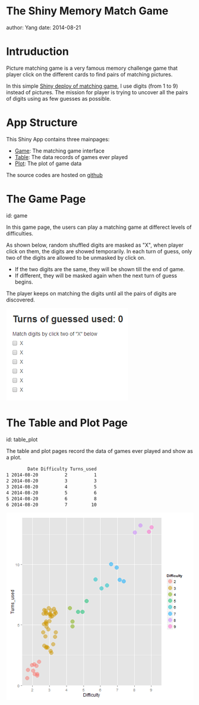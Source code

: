 The Shiny Memory Match Game
========================================================
author: Yang
date: 2014-08-21

Intruduction
========================================================

Picture matching game is a very famous memory challenge game that player click on the different cards to find pairs of matching pictures. 

In this simple [Shiny deploy of matching game](http://doubletang.shinyapps.io/shiny_course_project/), I use digits (from 1 to 9) instead of pictures. The mission for player is trying to uncover all the pairs of digits using as few guesses as possible. 

App Structure
========================================================

This Shiny App contains three mainpages:
- [Game](#/game): The matching game interface 
- [Table](#/table_plot): The data records of games ever played
- [Plot](#/table_plot): The plot of game data

The source codes are hosted on [github](https://github.com/doubletang/shiny_course_project)

The Game Page
========================================================
id: game

In this game page, the users can play a matching game at differect levels of difficulties.

As shown below, random shuffled digits are masked as "X", when player click on them, the digits are showed temporarily. In each turn of guess, only two of the digits are allowed to be unmasked by click on.

- If the two digits are the same, they will be shown till the end of game. 
- If different, they will be masked again when the next turn of guess begins.

The player keeps on matching the digits until all the pairs of digits are discovered.

![alt text](Pitch-figure/pic.png)

The Table and Plot Page
========================================================
id: table_plot

The table and plot pages record the data of games ever played and show as a plot.


```
        Date Difficulty Turns_used
1 2014-08-20          2          1
2 2014-08-20          3          3
3 2014-08-20          4          5
4 2014-08-20          5          6
5 2014-08-20          6          8
6 2014-08-20          7         10
```

![plot of chunk unnamed-chunk-1](Pitch-figure/unnamed-chunk-1.png) 


